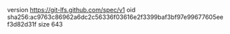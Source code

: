 version https://git-lfs.github.com/spec/v1
oid sha256:ac9763c86962a6dc2c56336f03616e2f3399baf3bf97e99677605eef3d82d31f
size 643
